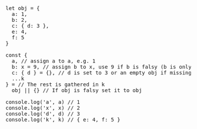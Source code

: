<pre class="EnlighterJSRAW" data-enlighter-language="js" data-enlighter-theme="atomic">let obj = {
  a: 1,
  b: 2,
  c: { d: 3 },
  e: 4,
  f: 5
}

const {
  a, // assign a to a, e.g. 1
  b: x = 9, // assign b to x, use 9 if b is falsy (b is only used to reach x)
  c: { d } = {}, // d is set to 3 or an empty obj if missing (c only used to reach d)
  ...k
} = // The rest is gathered in k
  obj || {} // If obj is falsy set it to obj

console.log('a', a) // 1
console.log('x', x) // 2
console.log('d', d) // 3
console.log('k', k) // { e: 4, f: 5 }</pre>
&nbsp;